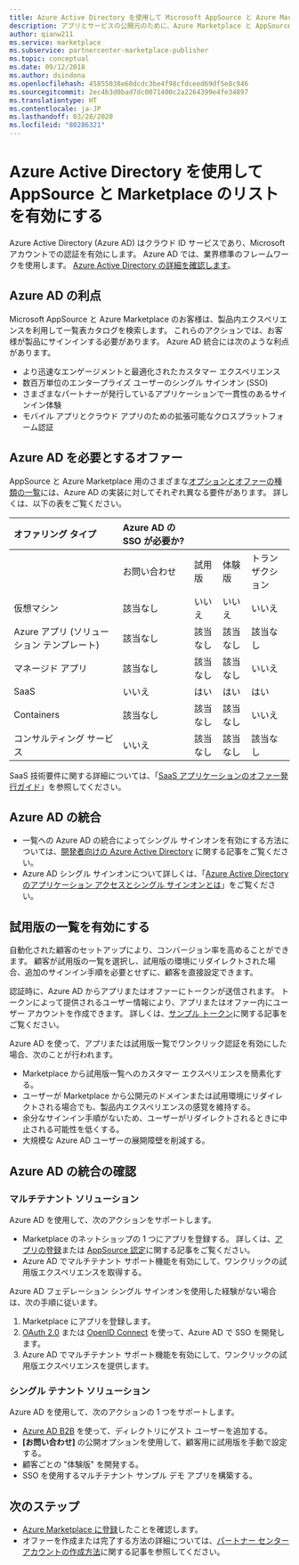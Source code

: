 ```yaml
---
title: Azure Active Directory を使用して Microsoft AppSource と Azure Marketplace のリストを有効にする | Azure
description: アプリとサービスの公開元のために、Azure Marketplace と AppSource で Azure Active Directory を使用して登録リストの種類を有効にします。
author: qianw211
ms.service: marketplace
ms.subservice: partnercenter-marketplace-publisher
ms.topic: conceptual
ms.date: 09/12/2018
ms.author: dsindona
ms.openlocfilehash: 45855038e60dcdc3be4f98cfdceed69df5e8c946
ms.sourcegitcommit: 2ec4b3d0bad7dc0071400c2a2264399e4fe34897
ms.translationtype: HT
ms.contentlocale: ja-JP
ms.lasthandoff: 03/28/2020
ms.locfileid: "80286321"
---
```

# <a name="enable-an-appsource-and-marketplace-listing-by-using-azure-active-directory"></a>Azure Active Directory を使用して AppSource と Marketplace のリストを有効にする

 Azure Active Directory (Azure AD) はクラウド ID サービスであり、Microsoft アカウントでの認証を有効にします。 Azure AD では、業界標準のフレームワークを使用します。 [Azure Active Directory の詳細を確認します](https://azure.microsoft.com/services/active-directory)。

## <a name="azure-ad-benefits"></a>Azure AD の利点

Microsoft AppSource と Azure Marketplace のお客様は、製品内エクスペリエンスを利用して一覧表カタログを検索します。 これらのアクションでは、お客様が製品にサインインする必要があります。 Azure AD 統合には次のような利点があります。

- より迅速なエンゲージメントと最適化されたカスタマー エクスペリエンス
- 数百万単位のエンタープライズ ユーザーのシングル サインオン (SSO)
- さまざまなパートナーが発行しているアプリケーションで一貫性のあるサインイン体験
- モバイル アプリとクラウド アプリのための拡張可能なクロスプラットフォーム認証

## <a name="offers-that-require-azure-ad"></a>Azure AD を必要とするオファー

AppSource と Azure Marketplace 用のさまざまな[オプションとオファーの種類の一覧](https://docs.microsoft.com/azure/marketplace/determine-your-listing-type)には、Azure AD の実装に対してそれぞれ異なる要件があります。 詳しくは、以下の表をご覧ください。

| **オファリング タイプ**    | **Azure AD の SSO が必要か?**  |  |   |  |
| :------------------- | :-------------------|:-------------------|:-------------------|:-------------------|
|  | お問い合わせ | 試用版 | 体験版 | トランザクション |
| 仮想マシン | 該当なし | いいえ | いいえ | いいえ |
| Azure アプリ (ソリューション テンプレート)  | 該当なし | 該当なし | 該当なし | 該当なし |
| マネージド アプリ  | 該当なし | 該当なし | 該当なし | いいえ |
| SaaS  | いいえ | はい | はい | はい |
| Containers  | 該当なし | 該当なし | 該当なし | いいえ |
| コンサルティング サービス  | いいえ | 該当なし | 該当なし | 該当なし |

SaaS 技術要件に関する詳細については、「[SaaS アプリケーションのオファー発行ガイド](https://docs.microsoft.com/azure/marketplace/marketplace-saas-applications-technical-publishing-guide)」を参照してください。

## <a name="azure-ad-integration"></a>Azure AD の統合

- 一覧への Azure AD の統合によってシングル サインオンを有効にする方法については、[開発者向けの Azure Active Directory]( https://aka.ms/aaddev) に関する記事をご覧ください。
- Azure AD シングル サインオンについて詳しくは、「[Azure Active Directory のアプリケーション アクセスとシングル サインオンとは](https://docs.microsoft.com/azure/active-directory/manage-apps/what-is-single-sign-on)」をご覧ください。

## <a name="enable-a-trial-listing"></a>試用版の一覧を有効にする

自動化された顧客のセットアップにより、コンバージョン率を高めることができます。 顧客が試用版の一覧を選択し、試用版の環境にリダイレクトされた場合、追加のサインイン手順を必要とせずに、顧客を直接設定できます。

認証時に、Azure AD からアプリまたはオファーにトークンが送信されます。 トークンによって提供されるユーザー情報により、アプリまたはオファー内にユーザー アカウントを作成できます。 詳しくは、[サンプル トークン](https://docs.microsoft.com/azure/active-directory/develop/active-directory-token-and-claims)に関する記事をご覧ください。

Azure AD を使って、アプリまたは試用版一覧でワンクリック認証を有効にした場合、次のことが行われます。

- Marketplace から試用版一覧へのカスタマー エクスペリエンスを簡素化する。
- ユーザーが Marketplace から公開元のドメインまたは試用環境にリダイレクトされる場合でも、製品内エクスペリエンスの感覚を維持する。
- 余分なサインイン手順がないため、ユーザーがリダイレクトされるときに中止される可能性を低くする。
- 大規模な Azure AD ユーザーの展開障壁を削減する。

## <a name="verify-azure-ad-integration"></a>Azure AD の統合の確認

### <a name="multitenant-solutions"></a>マルチテナント ソリューション

Azure AD を使用して、次のアクションをサポートします。

- Marketplace のネットショップの 1 つにアプリを登録する。 詳しくは、[アプリの登録](https://docs.microsoft.com/azure/active-directory/develop/active-directory-integrating-applications)または [AppSource 認定](https://docs.microsoft.com/azure/active-directory/develop/active-directory-devhowto-appsource-certified)に関する記事をご覧ください。
- Azure AD でマルチテナント サポート機能を有効にして、ワンクリックの試用版エクスペリエンスを取得する。

Azure AD フェデレーション シングル サインオンを使用した経験がない場合は、次の手順に従います。

1. Marketplace にアプリを登録します。
1. [OAuth 2.0](https://docs.microsoft.com/azure/active-directory/develop/active-directory-protocols-oauth-code) または [OpenID Connect](https://docs.microsoft.com/azure/active-directory/develop/active-directory-protocols-openid-connect-code) を使って、Azure AD で SSO を開発します。
1. Azure AD でマルチテナント サポート機能を有効にして、ワンクリックの試用版エクスペリエンスを提供します。

### <a name="single-tenant-solutions"></a>シングル テナント ソリューション

Azure AD を使用して、次のアクションの 1 つをサポートします。

- [Azure AD B2B](https://docs.microsoft.com/azure/active-directory/active-directory-b2b-what-is-azure-ad-b2b) を使って、ディレクトリにゲスト ユーザーを追加する。
- **[お問い合わせ]** の公開オプションを使用して、顧客用に試用版を手動で設定する。
- 顧客ごとの "体験版" を開発する。
- SSO を使用するマルチテナント サンプル デモ アプリを構築する。

## <a name="next-steps"></a>次のステップ

- [Azure Marketplace に登録](https://azuremarketplace.microsoft.com/sell)したことを確認します。
- オファーを作成または完了する方法の詳細については、[パートナー センター アカウントの作成方法](https://docs.microsoft.com/azure/marketplace/partner-center-portal/create-account)に関する記事を参照してください。
